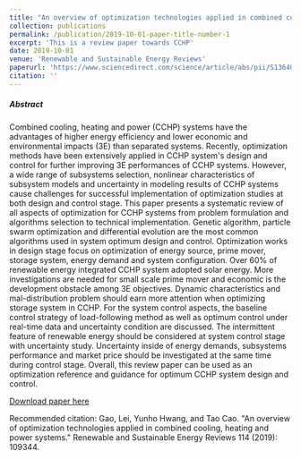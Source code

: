 ```yaml
---
title: "An overview of optimization technologies applied in combined cooling, heating and power systems"
collection: publications
permalink: /publication/2019-10-01-paper-title-number-1
excerpt: 'This is a review paper towards CCHP'
date: 2019-10-01
venue: 'Renewable and Sustainable Energy Reviews'
paperurl: 'https://www.sciencedirect.com/science/article/abs/pii/S1364032119305520'
citation: ''
---
```

##### Abstract
Combined cooling, heating and power (CCHP) systems have the advantages of higher energy efficiency and lower economic 
and environmental impacts (3E) than separated systems. Recently, optimization methods have been extensively applied in 
CCHP system's design and control for further improving 3E performances of CCHP systems. 
However, a wide range of subsystems selection, nonlinear characteristics of subsystem models and uncertainty in 
modeling results of CCHP systems cause challenges for successful implementation of optimization studies 
at both design and control stage. This paper presents a systematic review of all aspects of optimization 
for CCHP systems from problem formulation and algorithms selection to technical implementation. Genetic algorithm, 
particle swarm optimization and differential evolution are the most common algorithms used in system optimum design 
and control. Optimization works in design stage focus on optimization of energy source, prime mover, storage system, 
energy demand and system configuration. Over 60% of renewable energy integrated CCHP system adopted solar energy. 
More investigations are needed for small scale prime mover and economic is the development obstacle among 3E objectives. 
Dynamic characteristics and mal-distribution problem should earn more attention when optimizing storage system in CCHP. 
For the system control aspects, the baseline control strategy of load-following method as well as optimum control 
under real-time data and uncertainty condition are discussed. The intermittent feature of renewable energy should be 
considered at system control stage with uncertainty study. Uncertainty inside of energy demands, subsystems performance 
and market price should be investigated at the same time during control stage. Overall, this review paper can be used as 
an optimization reference and guidance for optimum CCHP system design and control.

[Download paper here](https://www.sciencedirect.com/science/article/abs/pii/S1364032119305520)

Recommended citation: Gao, Lei, Yunho Hwang, and Tao Cao. "An overview of optimization technologies applied in 
combined cooling, heating and power systems." Renewable and Sustainable Energy Reviews 114 (2019): 109344.